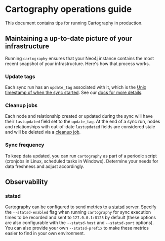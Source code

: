 # Cartography operations guide

This document contains tips for running Cartography in production.

## Maintaining a up-to-date picture of your infrastructure

Running `cartography` ensures that your Neo4j instance contains the most recent snapshot of your infrastructure. Here's
how that process works.

### Update tags

Each sync run has an `update_tag` associated with it,
which is the [Unix timestamp of when the sync started](https://github.com/lyft/cartography/blob/8d60311a10156cd8aa16de7e1fe3e109cc3eca0f/cartography/sync.py#L131-L134).
See our [docs for more details](../dev/writing-intel-modules.md#handling-cartographys-update_tag).

### Cleanup jobs

Each node and relationship created or updated during the sync will have their `lastupdated` field set to the
`update_tag`. At the end of a sync run, nodes and relationships with out-of-date `lastupdated` fields are considered
stale and will be deleted via a [cleanup job](../dev/writing-intel-modules.md#cleanup).

### Sync frequency

To keep data updated, you can run `cartography` as part of a periodic script (cronjobs in Linux, scheduled tasks in
Windows). Determine your needs for data freshness and adjust accordingly.

## Observability

### statsd

Cartography can be configured to send metrics to a [statsd](https://github.com/statsd/statsd) server. Specify the
`--statsd-enabled` flag when running `cartography` for sync execution times to be recorded and sent to
`127.0.0.1:8125` by default (these options are also configurable with the `--statsd-host` and `--statsd-port` options).
You can also provide your own `--statsd-prefix` to make these metrics easier to find in your own environment.
